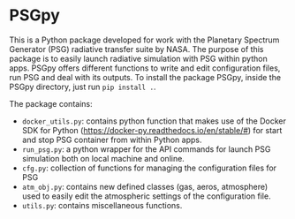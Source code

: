 # PSGpy

This is a Python package developed for work with the Planetary Spectrum Generator (PSG) radiative transfer suite by NASA. The purpose of this package is to easily launch radiative simulation with PSG within python apps. PSGpy offers different functions to write and edit configuration files, run PSG and deal with its outputs. To install the package PSGpy, inside the PSGpy directory, just run `pip install .`.

The package contains:
* `docker_utils.py`: contains python function that makes use of the Docker SDK for Python (https://docker-py.readthedocs.io/en/stable/#) for start and stop PSG container from within Python apps.
* `run_psg.py`: a python wrapper for the API commands for launch PSG simulation both on local machine and online.
* `cfg.py`: collection of functions for managing the configuration files for PSG
* `atm_obj.py`: contains new defined classes (gas, aeros, atmosphere) used to easily edit the atmospheric settings of the configuration file.
* `utils.py`: contains miscellaneous functions.